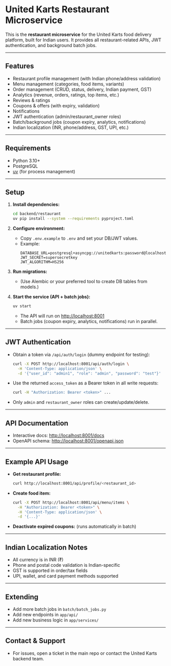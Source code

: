 # United Karts Restaurant Microservice

This is the **restaurant microservice** for the United Karts food delivery platform, built for Indian users. It provides all restaurant-related APIs, JWT authentication, and background batch jobs.

---

## Features
- Restaurant profile management (with Indian phone/address validation)
- Menu management (categories, food items, variants)
- Order management (CRUD, status, delivery, Indian payment, GST)
- Analytics (revenue, orders, ratings, top items, etc.)
- Reviews & ratings
- Coupons & offers (with expiry, validation)
- Notifications
- JWT authentication (admin/restaurant_owner roles)
- Batch/background jobs (coupon expiry, analytics, notifications)
- Indian localization (INR, phone/address, GST, UPI, etc.)

---

## Requirements
- Python 3.10+
- PostgreSQL
- [uv](https://github.com/astral-sh/uv) (for process management)

---

## Setup

1. **Install dependencies:**
   ```bash
   cd backend/restaurant
   uv pip install --system --requirements pyproject.toml
   ```

2. **Configure environment:**
   - Copy `.env.example` to `.env` and set your DB/JWT values.
   - Example:
     ```env
     DATABASE_URL=postgresql+asyncpg://unitedkarts:password@localhost:5432/unitedkarts
     JWT_SECRET=supersecretkey
     JWT_ALGORITHM=HS256
     ```

3. **Run migrations:**
   - (Use Alembic or your preferred tool to create DB tables from models.)

4. **Start the service (API + batch jobs):**
   ```bash
   uv start
   ```
   - The API will run on [http://localhost:8001](http://localhost:8001)
   - Batch jobs (coupon expiry, analytics, notifications) run in parallel.

---

## JWT Authentication
- Obtain a token via `/api/auth/login` (dummy endpoint for testing):
  ```bash
  curl -X POST http://localhost:8001/api/auth/login \
    -H 'Content-Type: application/json' \
    -d '{"user_id": "admin1", "role": "admin", "password": "test"}'
  ```
- Use the returned `access_token` as a Bearer token in all write requests:
  ```bash
  curl -H "Authorization: Bearer <token>" ...
  ```
- Only `admin` and `restaurant_owner` roles can create/update/delete.

---

## API Documentation
- Interactive docs: [http://localhost:8001/docs](http://localhost:8001/docs)
- OpenAPI schema: [http://localhost:8001/openapi.json](http://localhost:8001/openapi.json)

---

## Example API Usage
- **Get restaurant profile:**
  ```bash
  curl http://localhost:8001/api/profile/<restaurant_id>
  ```
- **Create food item:**
  ```bash
  curl -X POST http://localhost:8001/api/menu/items \
    -H "Authorization: Bearer <token>" \
    -H 'Content-Type: application/json' \
    -d '{...}'
  ```
- **Deactivate expired coupons:** (runs automatically in batch)

---

## Indian Localization Notes
- All currency is in INR (₹)
- Phone and postal code validation is Indian-specific
- GST is supported in order/tax fields
- UPI, wallet, and card payment methods supported

---

## Extending
- Add more batch jobs in `batch/batch_jobs.py`
- Add new endpoints in `app/api/`
- Add new business logic in `app/services/`

---

## Contact & Support
- For issues, open a ticket in the main repo or contact the United Karts backend team. 